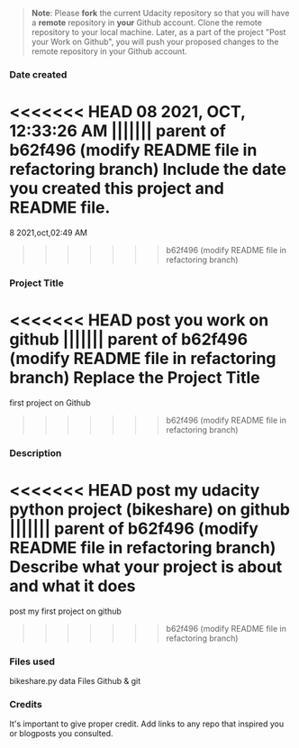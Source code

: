 >**Note**: Please **fork** the current Udacity repository so that you will have a **remote** repository in **your** Github account. Clone the remote repository to your local machine. Later, as a part of the project "Post your Work on Github", you will push your proposed changes to the remote repository in your Github account.

### Date created
<<<<<<< HEAD
08 2021, OCT, ‎‏12:33:26 AM
||||||| parent of b62f496 (modify README file in refactoring branch)
Include the date you created this project and README file.
=======
8 2021,oct,02:49 AM
>>>>>>> b62f496 (modify README file in refactoring branch)

### Project Title
<<<<<<< HEAD
post you work on github
||||||| parent of b62f496 (modify README file in refactoring branch)
Replace the Project Title
=======
first project on Github
>>>>>>> b62f496 (modify README file in refactoring branch)

### Description
<<<<<<< HEAD
post my udacity python project (bikeshare) on github
||||||| parent of b62f496 (modify README file in refactoring branch)
Describe what your project is about and what it does
=======
post my first project on github
>>>>>>> b62f496 (modify README file in refactoring branch)

### Files used
bikeshare.py
data Files
Github & git

### Credits
It's important to give proper credit. Add links to any repo that inspired you or blogposts you consulted.
